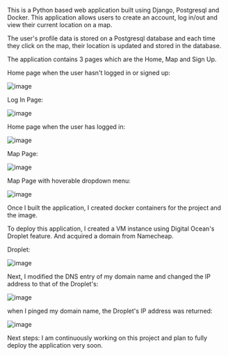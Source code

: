 This is a Python based web application built using Django, Postgresql and Docker. 
This application allows users to create an account, log in/out and view their current location on a map. 

The user's profile data is stored on a Postgresql database and each time they click on the map, their location is updated and stored in the database.

The application contains 3 pages which are the Home, Map and Sign Up.

Home page when the user hasn't logged in or signed up:

![image](https://user-images.githubusercontent.com/71713573/200970381-e4d73b07-1ddc-4460-b5c7-d90d2534b346.png)



Log In Page:

![image](https://user-images.githubusercontent.com/71713573/200970750-ef7447da-cec1-4746-a878-6e0a6ed33ae9.png)

Home page when the user has logged in:

![image](https://user-images.githubusercontent.com/71713573/200971282-30c1bf8d-709e-4058-8da1-7a529d483c1f.png)

Map Page:

![image](https://user-images.githubusercontent.com/71713573/200971461-60aa7133-a85e-4b66-ab5a-04b4d1124628.png)

Map Page with hoverable dropdown menu:

![image](https://user-images.githubusercontent.com/71713573/200971838-5429ee32-81a8-4ff3-875c-eb534f008080.png)

Once I built the application, I created docker containers for the project and the image.

To deploy this application, I created a VM instance using Digital Ocean's Droplet feature. And acquired a domain from Namecheap.

Droplet:

![image](https://user-images.githubusercontent.com/71713573/200975810-5e6abe20-e9de-40e4-8d3a-3c41823bdf38.png)


Next, I modified the DNS entry of my domain name and changed the IP address to that of the Droplet's:

![image](https://user-images.githubusercontent.com/71713573/200975450-af477c7e-9d8d-44b6-81da-8ebe3a9d807b.png)

when I pinged my domain name, the Droplet's IP address was returned:

![image](https://user-images.githubusercontent.com/71713573/200975620-5c488b8a-0647-477d-8100-df9064d472db.png)

Next steps: I am continuously working on this project and plan to fully deploy the application very soon.








